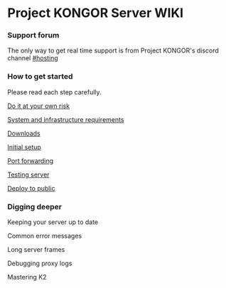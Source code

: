 # Project KONGOR Server WIKI

### Support forum

The only way to get real time support is from Project KONGOR's discord channel [#hosting](https://discord.com/channels/991034716360687637/1018466634408673340)

### How to get started 

Please read each step carefully.

[Do it at your own risk](basics/risks.md)

[System and infrastructure requirements](basics/system-and-infra.md)

[Downloads](basics/downloads.md)

[Initial setup](basics/initial-setup.md)

[Port forwarding](basics/port-forwarding.md)

[Testing server](basics/testing.md)

[Deploy to public](basics/deploy-to-public.md)


### Digging deeper

Keeping your server up to date

Common error messages

Long server frames

Debugging proxy logs

Mastering K2

